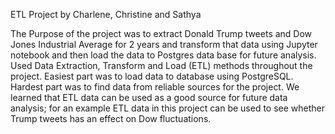 ETL Project by Charlene, Christine and Sathya

The Purpose of the project was to extract Donald Trump tweets and Dow Jones Industrial Average for 2 years and transform that data using Jupyter notebook and then load the data to Postgres data base for future analysis.
Used Data Extraction, Transform and Load (ETL) methods throughout the project.
Easiest part was to load data to database using PostgreSQL.
Hardest part was to find data from reliable sources for the project.
We learned that ETL data can be used as a good source for future data analysis; for an example ETL data in this project can be used to see whether Trump tweets has an effect on Dow fluctuations.
